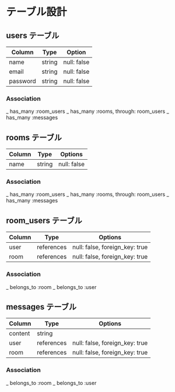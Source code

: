 # テーブル設計

## users テーブル

| Column   | Type   | Option      |
| -------- | ------ | ------------
| name     | string | null: false |
| email    | string | null: false |
| password | string | null: false |

### Association

_ has_many :room_users
_ has_many :rooms, through: room_users
_ has_many :messages

## rooms テーブル

| Column | Type   | Options     |
| ------ | ------ | ----------- |
| name   | string | null: false |

### Association

_ has_many :room_users
_ has_many :rooms, through: room_users
_ has_many :messages

## room_users テーブル

| Column | Type       | Options                        |
| ------ | ---------- | ------------------------------ |
| user   | references | null: false, foreign_key: true |
| room   | references | null: false, foreign_key: true |

### Association

_ belongs_to :room
_ belongs_to :user

## messages テーブル

| Column  | Type       | Options                        |
| ------- | ---------- | -----------------------------  |
| content | string     | 
| user    | references | null: false, foreign_key: true |
| room    | references | null: false, foreign_key: true |

### Association

_ belongs_to :room
_ belongs_to :user